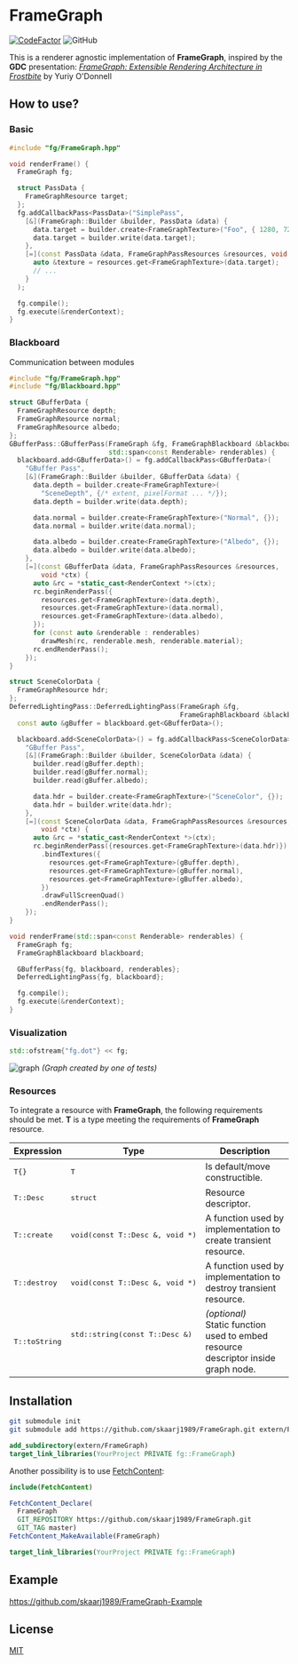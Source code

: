 # FrameGraph

[![CodeFactor](https://www.codefactor.io/repository/github/skaarj1989/framegraph/badge)](https://www.codefactor.io/repository/github/skaarj1989/framegraph)
![GitHub](https://img.shields.io/github/license/skaarj1989/FrameGraph.svg)

This is a renderer agnostic implementation of **FrameGraph**, inspired by the **GDC** presentation:
[_FrameGraph: Extensible Rendering Architecture in Frostbite_](https://www.gdcvault.com/play/1024045/FrameGraph-Extensible-Rendering-Architecture-in) by Yuriy O'Donnell

## How to use?

### Basic

```cpp
#include "fg/FrameGraph.hpp"

void renderFrame() {
  FrameGraph fg;

  struct PassData {
    FrameGraphResource target;
  };
  fg.addCallbackPass<PassData>("SimplePass",
    [&](FrameGraph::Builder &builder, PassData &data) {
      data.target = builder.create<FrameGraphTexture>("Foo", { 1280, 720 });
      data.target = builder.write(data.target);
    },
    [=](const PassData &data, FrameGraphPassResources &resources, void *) {
      auto &texture = resources.get<FrameGraphTexture>(data.target);
      // ...
    }
  );

  fg.compile();
  fg.execute(&renderContext);
}
```

### Blackboard

Communication between modules

```cpp
#include "fg/FrameGraph.hpp"
#include "fg/Blackboard.hpp"

struct GBufferData {
  FrameGraphResource depth;
  FrameGraphResource normal;
  FrameGraphResource albedo;
};
GBufferPass::GBufferPass(FrameGraph &fg, FrameGraphBlackboard &blackboard,
                         std::span<const Renderable> renderables) {
  blackboard.add<GBufferData>() = fg.addCallbackPass<GBufferData>(
    "GBuffer Pass",
    [&](FrameGraph::Builder &builder, GBufferData &data) {
      data.depth = builder.create<FrameGraphTexture>(
        "SceneDepth", {/* extent, pixelFormat ... */});
      data.depth = builder.write(data.depth);

      data.normal = builder.create<FrameGraphTexture>("Normal", {});
      data.normal = builder.write(data.normal);

      data.albedo = builder.create<FrameGraphTexture>("Albedo", {});
      data.albedo = builder.write(data.albedo);
    },
    [=](const GBufferData &data, FrameGraphPassResources &resources,
        void *ctx) {
      auto &rc = *static_cast<RenderContext *>(ctx);
      rc.beginRenderPass({
        resources.get<FrameGraphTexture>(data.depth),
        resources.get<FrameGraphTexture>(data.normal),
        resources.get<FrameGraphTexture>(data.albedo),
      });
      for (const auto &renderable : renderables)
        drawMesh(rc, renderable.mesh, renderable.material);
      rc.endRenderPass();
    });
}

struct SceneColorData {
  FrameGraphResource hdr;
};
DeferredLightingPass::DeferredLightingPass(FrameGraph &fg,
                                           FrameGraphBlackboard &blackboard) {
  const auto &gBuffer = blackboard.get<GBufferData>();

  blackboard.add<SceneColorData>() = fg.addCallbackPass<SceneColorData>(
    "GBuffer Pass",
    [&](FrameGraph::Builder &builder, SceneColorData &data) {
      builder.read(gBuffer.depth);
      builder.read(gBuffer.normal);
      builder.read(gBuffer.albedo);

      data.hdr = builder.create<FrameGraphTexture>("SceneColor", {});
      data.hdr = builder.write(data.hdr);
    },
    [=](const SceneColorData &data, FrameGraphPassResources &resources,
        void *ctx) {
      auto &rc = *static_cast<RenderContext *>(ctx);
      rc.beginRenderPass({resources.get<FrameGraphTexture>(data.hdr)})
        .bindTextures({
          resources.get<FrameGraphTexture>(gBuffer.depth),
          resources.get<FrameGraphTexture>(gBuffer.normal),
          resources.get<FrameGraphTexture>(gBuffer.albedo),
        })
        .drawFullScreenQuad()
        .endRenderPass();
    });
}

void renderFrame(std::span<const Renderable> renderables) {
  FrameGraph fg;
  FrameGraphBlackboard blackboard;

  GBufferPass{fg, blackboard, renderables};
  DeferredLightingPass{fg, blackboard};

  fg.compile();
  fg.execute(&renderContext);
}
```

### Visualization

```cpp
std::ofstream{"fg.dot"} << fg;
```

![graph](media/deferred_pipeline.svg)
_(Graph created by one of tests)_

### Resources

To integrate a resource with **FrameGraph**, the following requirements should be met.
**T** is a type meeting the requirements of **FrameGraph** resource.

| Expression                        | Type                                                 | Description                                                                           |
| --------------------------------- | ---------------------------------------------------- | ------------------------------------------------------------------------------------- |
| <pre lang="cpp">T{}</pre>         | <pre lang="cpp">T</pre>                              | Is default/move constructible.                                                        |
| <pre lang="cpp">T::Desc</pre>     | <pre lang="cpp">struct</pre>                         | Resource descriptor.                                                                  |
| <pre lang="cpp">T::create</pre>   | <pre lang="cpp">void(const T::Desc &, void \*)</pre> | A function used by implementation to create transient resource.                       |
| <pre lang="cpp">T::destroy</pre>  | <pre lang="cpp">void(const T::Desc &, void \*)</pre> | A function used by implementation to destroy transient resource.                      |
| <pre lang="cpp">T::toString</pre> | <pre lang="cpp">std::string(const T::Desc &)<pre>    | _(optional)_<br/>Static function used to embed resource descriptor inside graph node. |

## Installation

```bash
git submodule init
git submodule add https://github.com/skaarj1989/FrameGraph.git extern/FrameGraph
```

```cmake
add_subdirectory(extern/FrameGraph)
target_link_libraries(YourProject PRIVATE fg::FrameGraph)
```

Another possibility is to use [FetchContent](https://cmake.org/cmake/help/latest/module/FetchContent.html):

```cmake
include(FetchContent)

FetchContent_Declare(
  FrameGraph
  GIT_REPOSITORY https://github.com/skaarj1989/FrameGraph.git
  GIT_TAG master)
FetchContent_MakeAvailable(FrameGraph)

target_link_libraries(YourProject PRIVATE fg::FrameGraph)
```

## Example

https://github.com/skaarj1989/FrameGraph-Example

## License

[MIT](LICENSE)
